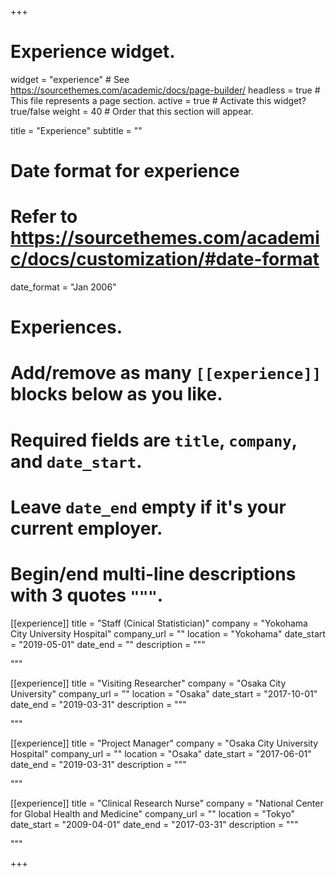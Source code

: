 +++
# Experience widget.
widget = "experience"  # See https://sourcethemes.com/academic/docs/page-builder/
headless = true  # This file represents a page section.
active = true  # Activate this widget? true/false
weight = 40  # Order that this section will appear.

title = "Experience"
subtitle = ""

# Date format for experience
#   Refer to https://sourcethemes.com/academic/docs/customization/#date-format
date_format = "Jan 2006"

# Experiences.
#   Add/remove as many `[[experience]]` blocks below as you like.
#   Required fields are `title`, `company`, and `date_start`.
#   Leave `date_end` empty if it's your current employer.
#   Begin/end multi-line descriptions with 3 quotes `"""`.
[[experience]]
  title = "Staff (Cinical Statistician)"
  company = "Yokohama City University Hospital"
  company_url = ""
  location = "Yokohama"
  date_start = "2019-05-01"
  date_end = ""
  description = """ 
  
  """

[[experience]]
  title = "Visiting Researcher"
  company = "Osaka City University"
  company_url = ""
  location = "Osaka"
  date_start = "2017-10-01"
  date_end = "2019-03-31"
  description = """ 
  
  """

[[experience]]
  title = "Project Manager"
  company = "Osaka City University Hospital"
  company_url = ""
  location = "Osaka"
  date_start = "2017-06-01"
  date_end = "2019-03-31"
  description = """ 
  
  """

[[experience]]
  title = "Clinical Research Nurse"
  company = "National Center for Global Health and Medicine"
  company_url = ""
  location = "Tokyo"
  date_start = "2009-04-01"
  date_end = "2017-03-31"
  description = """ 
  
  """

+++
